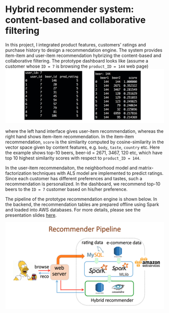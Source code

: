 # Hybrid recommender system: content-based and collaborative filtering

In this project, I integrated product features, customers' ratings and purchase history to design a recommendation engine. The system provides item-item and user-item recommendation hybrizing the content-based and collaborative filtering. 
The prototype dashboard looks like (assume a customer whose `ID = 7` is browsing the `product_ID = 144` web page) 
![](figures/UI.png)

where the left hand interface gives user-item recommendation, whereas the right hand shows item-item recommendation.
In the item-item recommendation, `score` is the similarity computed by cosine-similarity in the vector space given by content features, e.g. `body`, `taste`, `country` etc. Here the example shows top-10 beers, beer-id = 2671, 3467, 120 etc, which have top 10 highest similarity scores with respect to `product_ID = 144`.


In the user-item recommendaiton, the neighborhood model and matrix-factorization techniques with ALS model are implemented to predict ratings. Since each customer has different preferences and tastes, such a recommendation is personalized.
In the dashboard, we recommend top-10 beers to the `ID = 7` customer based on his/her preference. 

 
The pipeline of the prototype recommendation engine is shown below. In the backend, the recommendation tables are prepared offline using Spark and loaded into AWS databases. For more details, please see the presentation slides [here](https://www.slideshare.net/HsiangHsuanHung/contentbasedcollaborative-filtering-beer-recommender).

![](figures/ML.png)
